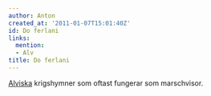 ```yaml
---
author: Anton
created_at: '2011-01-07T15:01:40Z'
id: Do ferlani
links:
  mention:
  - Alv
title: Do ferlani
---
```


[Alviska] krigshymner som oftast fungerar som marschvisor.

  [Alviska]: Alv
